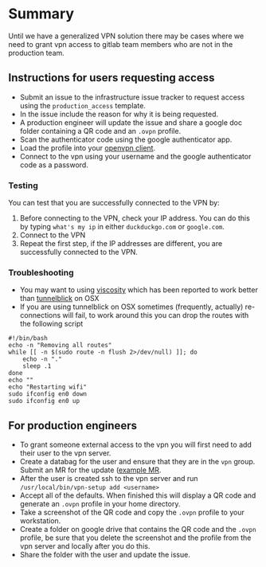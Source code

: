 # Summary

Until we have a generalized VPN solution there may be cases where
we need to grant vpn access to gitlab team members who are not in
the production team.

## Instructions for users requesting access

* Submit an issue to the infrastructure issue tracker to request access using the `production_access` template.
* In the issue include the reason for why it is being requested.
* A production engineer will update the issue and share a google doc folder containing a QR code and an `.ovpn` profile.
* Scan the authenticator code using the google authenticator app.
* Load the profile into your [openvpn client](https://openvpn.net/index.php/access-server/section-faq-openvpn-as/client-configuration.html).
* Connect to the vpn using your username and the google authenticator code as a password.

### Testing
You can test that you are successfully connected to the VPN by:
1. Before connecting to the VPN, check your IP address. You can do this by typing `what's my ip` in either `duckduckgo.com` or `google.com`.
1. Connect to the VPN
1. Repeat the first step, if the IP addresses are different, you are successfully connected to the VPN.

### Troubleshooting

* You may want to using [viscosity](https://www.sparklabs.com/viscosity/) which has been reported to work better than [tunnelblick](https://tunnelblick.net/) on OSX
* If you are using tunnelblick on OSX sometimes (frequently, actually) re-connections will fail, to work around this you can drop the routes with the following script
```
#!/bin/bash
echo -n "Removing all routes"
while [[ -n $(sudo route -n flush 2>/dev/null) ]]; do
    echo -n "."
    sleep .1
done
echo ""
echo "Restarting wifi"
sudo ifconfig en0 down
sudo ifconfig en0 up
```

## For production engineers

* To grant someone external access to the vpn you will first need to add their user to the vpn server.
* Create a databag for the user and ensure that they are in the `vpn` group. Submit an MR for the update ([example MR](https://dev.gitlab.org/cookbooks/chef-repo/merge_requests/1248).
* After the user is created ssh to the vpn server and run `/usr/local/bin/vpn-setup add <username>`
* Accept all of the defaults. When finished this will display a QR code and generate an `.ovpn` profile in your home directory.
* Take a screenshot of the QR code and copy the `.ovpn` profile to your workstation.
* Create a folder on google drive that contains the QR code and the `.ovpn` profile, be sure that you delete the screenshot and the profile from the vpn server and locally after you do this.
* Share the folder with the user and update the issue.
